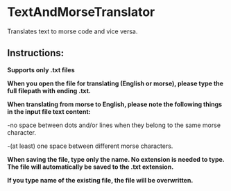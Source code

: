 # TextAndMorseTranslator
Translates text to morse code and vice versa.

## **Instructions:**

**Supports only .txt files**

**When you open the file for translating (English or morse), please type the full filepath with ending .txt.**

**When translating from morse to English, please note the following things in the input file text content:**
 
  -no space between dots and/or lines when they belong to the same morse character.
  
  -(at least) one space between different morse characters.
 
**When saving the file, type only the name. No extension is needed to type. The file will automatically be saved to the .txt extension.**

**If you type name of the existing file, the file will be overwritten.**
